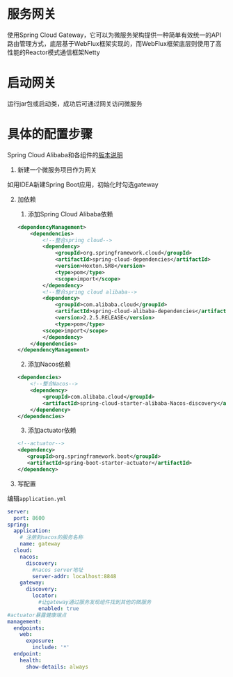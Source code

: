 # 服务网关

使用Spring Cloud Gateway，它可以为微服务架构提供一种简单有效统一的API路由管理方式，底层基于WebFlux框架实现的，而WebFlux框架底层则使用了高性能的Reactor模式通信框架Netty

# 启动网关

运行jar包或启动类，成功后可通过网关访问微服务

# 具体的配置步骤

Spring Cloud Alibaba和各组件的[版本说明](https://github.com/alibaba/spring-cloud-alibaba/wiki/%E7%89%88%E6%9C%AC%E8%AF%B4%E6%98%8E)

1. 新建一个微服务项目作为网关

如用IDEA新建Spring Boot应用，初始化时勾选gateway

2. 加依赖

    1. 添加Spring Cloud Alibaba依赖
   ```xml
   <dependencyManagement>
       <dependencies>
           <!--整合spring cloud-->
           <dependency>
               <groupId>org.springframework.cloud</groupId>
               <artifactId>spring-cloud-dependencies</artifactId>
               <version>Hoxton.SR8</version>
               <type>pom</type>
               <scope>import</scope>
           </dependency>
           <!--整合spring cloud alibaba-->
           <dependency>
               <groupId>com.alibaba.cloud</groupId>
               <artifactId>spring-cloud-alibaba-dependencies</artifactId>
               <version>2.2.5.RELEASE</version>
               <type>pom</type>
           <scope>import</scope>
           </dependency>
       </dependencies>
   </dependencyManagement>
   ```

    2. 添加Nacos依赖
   ```xml
   <dependencies>
       <!--整合Nacos-->
       <dependency>
           <groupId>com.alibaba.cloud</groupId>
           <artifactId>spring-cloud-starter-alibaba-Nacos-discovery</artifactId>
       </dependency>
   </dependencies>
   ```

    3. 添加actuator依赖
   ```xml
   <!--actuator-->
   <dependency>
      <groupId>org.springframework.boot</groupId>
      <artifactId>spring-boot-starter-actuator</artifactId>
   </dependency>
   ```

3. 写配置

编辑`application.yml`

```yaml
server:
  port: 8600
spring:
  application:
    # 注册到nacos的服务名称
    name: gateway
  cloud:
    nacos:
      discovery:
        #nacos server地址
        server-addr: localhost:8848
    gateway:
      discovery:
        locator:
          #让gateway通过服务发现组件找到其他的微服务
          enabled: true
#actuator暴露健康端点
management:
  endpoints:
    web:
      exposure:
        include: '*'
  endpoint:
    health:
      show-details: always
```